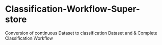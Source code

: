 # Classification-Workflow-Super-store
Conversion of continuous Dataset to classification Dataset and &amp; Complete Classification Workflow
